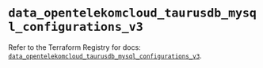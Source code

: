 # `data_opentelekomcloud_taurusdb_mysql_configurations_v3`

Refer to the Terraform Registry for docs: [`data_opentelekomcloud_taurusdb_mysql_configurations_v3`](https://registry.terraform.io/providers/opentelekomcloud/opentelekomcloud/1.36.51/docs/data-sources/taurusdb_mysql_configurations_v3).

